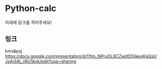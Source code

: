 # Python-calc
아래에 링크를 적어주세요!

## 링크
kms&psj https://docs.google.com/presentation/d/11tm_NPruDL6CZwdDISikeoKgQsUJsAi3AI_ji9U1bvk/edit?usp=sharing
